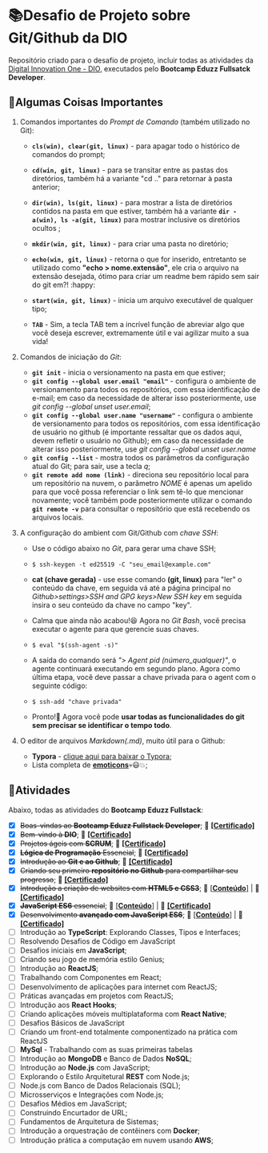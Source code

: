 # :books:Desafio de Projeto sobre Git/Github da DIO

Repositório criado para o desafio de projeto, incluir todas as atividades da [Digital Innovation One - DIO](https://web.digitalinnovation.one/home), executados pelo **Bootcamp Eduzz Fullsatck Developer**.



## :key:Algumas Coisas Importantes

1. Comandos importantes do *Prompt de Comando* (também utilizado no Git):

   - **`cls(win), clear(git, linux)`** - para apagar todo o histórico de comandos do prompt;

   - **`cd(win, git, linux)`** - para se transitar entre as pastas dos diretórios, também há a variante "cd .." para retornar à pasta anterior;
   - **`dir(win), ls(git, linux)`** - para mostrar a lista de diretórios contidos na pasta em que estiver, também há a variante **`dir -a(win), ls -a(git, linux)`** para mostrar inclusive os diretórios ocultos ;
   - **`mkdir(win, git, linux)`** - para criar uma pasta no diretório;
   - **`echo(win, git, linux)`** - retorna o que for inserido, entretanto se utilizado como **"echo > nome.extensão"**, ele cria o arquivo na extensão desejada, ótimo para criar um readme bem rápido sem sair do git em?! :happy:
   -  **`start(win, git, linux)`** - inicia um arquivo executável de qualquer tipo;
   - **`TAB`** - Sim, a tecla TAB tem a incrível função de abreviar algo que você deseja escrever, extremamente útil e vai agilizar muito a sua vida!

2. Comandos de iniciação do *Git*:

   - **`git init`** - inicia o versionamento na pasta em que estiver;
   - **`git config --global user.email "email"`** - configura o ambiente de versionamento para todos os repositórios, com essa identificação de e-mail; em caso da necessidade de alterar isso posteriormente, use *git config --global unset user.email*;
   - **`git config --global user.name "username"`** - configura o ambiente de versionamento para todos os repositórios, com essa identificação de usuário no github (é importante ressaltar que os dados aqui, devem refletir o usuário no Github); em caso da necessidade de alterar isso posteriormente, use *git config --global unset user.name*
   - **`git config --list`** - mostra todos os parâmetros da configuração atual do Git; para sair, use a tecla *q*;
   - **`git remote add nome (link)`** - direciona seu repositório local para um repositório na nuvem, o parâmetro *NOME* é apenas um apelido para que você possa referenciar o link sem tê-lo que mencionar novamente; você também pode posteriormente utilizar o comando **`git remote -v`** para consultar o repositório que está recebendo os arquivos locais.

3. A configuração do ambient com Git/Github com *chave SSH*:

   - Use o código abaixo no *Git*, para gerar uma chave SSH;

   - ```shell
     $ ssh-keygen -t ed25519 -C "seu_email@example.com"
     ```

   - **cat (chave gerada)** - use esse comando **(git, linux)** para "ler" o conteúdo da chave, em seguida vá até a página principal no *Github>settings>SSH and GPG keys>New SSH key* em seguida insira o seu conteúdo da chave no campo "key".

   - Calma que ainda não acabou!:laughing: Agora no *Git Bash*, você precisa executar o agente para que gerencie suas chaves.

   - ```shell
     $ eval "$(ssh-agent -s)"
     ```

   - A saída do comando será *"> Agent pid (número_qualquer)"*, o agente continuará executando em segundo plano. Agora como última etapa, você deve passar a chave privada para o agent com o seguinte código:

   - ```shell
     $ ssh-add "chave privada"
     ```

   - Pronto!:handshake: Agora você pode **usar todas as funcionalidades do git sem precisar se identificar o tempo todo**.

4. O editor de arquivos *Markdown(.md)*, muito útil para o Github:

   - **Typora** - [clique aqui para baixar o Typora](https://typora.io);
   - Lista completa de **[emoticons](https://gist.github.com/rxaviers/7360908)**:skull::smiley::collision:;

## :bookmark_tabs:Atividades

Abaixo, todas as atividades do **Bootcamp Eduzz Fullstack**:

- [x] ~~Boas-vindas ao **Bootcamp Eduzz Fullstack Developer**~~; :paperclip: [**[Certificado]**](https://github.com/KevinyTeixeira/dio-desafio-github/blob/main/Certificados%20Bootcamp%20Eduzz%20Fullstack%20Developer/1.%20Boas-vindas%20ao%20Bootcamp%20Eduzz%20Fullstack%20Developer.pdf)
- [x] ~~Bem-vindo à **DIO**~~; :paperclip: [**[Certificado]**](https://github.com/KevinyTeixeira/dio-desafio-github/blob/main/Certificados%20Bootcamp%20Eduzz%20Fullstack%20Developer/2.%20Bem-vindo%20%C3%A0%20DIO%20-%20Digital%20Innovation%20One.pdf)
- [x] ~~Projetos ágeis com **SCRUM**~~; :paperclip: [**[Certificado]**](https://github.com/KevinyTeixeira/dio-desafio-github/blob/main/Certificados%20Bootcamp%20Eduzz%20Fullstack%20Developer/3.%20Projetos%20%C3%A1geis%20com%20SCRUM.pdf)
- [x] ~~**Lógica de Programação** Essencial~~; :paperclip: [**[Certificado]**](https://github.com/KevinyTeixeira/dio-desafio-github/blob/main/Certificados%20Bootcamp%20Eduzz%20Fullstack%20Developer/4.%20L%C3%B3gica%20de%20Programa%C3%A7%C3%A3o%20Essencial.pdf)
- [x] ~~Introdução ao **Git e ao Github**~~; :paperclip: [**[Certificado]**](https://github.com/KevinyTeixeira/dio-desafio-github/blob/main/Certificados%20Bootcamp%20Eduzz%20Fullstack%20Developer/5.%20Introdu%C3%A7%C3%A3o%20ao%20Git%20e%20ao%20Github.pdf)
- [x] ~~Criando seu primeiro **repositório no Github** para compartilhar seu progresso~~; :paperclip: [**[Certificado]**](https://github.com/KevinyTeixeira/dio-desafio-github/blob/main/Certificados%20Bootcamp%20Eduzz%20Fullstack%20Developer/6.%20Criando%20seu%20Primeiro%20Reposit%C3%B3rio%20no%20Github%20para%20Compartilhar%20Seu%20Progresso.pdf)
- [x] ~~Introdução a criação de websites com **HTML5 e CSS3**~~;  :file_folder: [[**Conteúdo**]](https://github.com/KevinyTeixeira/dio-desafio-github/blob/main/Introdu%C3%A7%C3%A3o%20a%20cria%C3%A7%C3%A3o%20de%20websites%20com%20HTML5%20e%20CSS3/Registros%20do%20Conte%C3%BAdo.md) | :paperclip: [**[Certificado]**](https://github.com/KevinyTeixeira/dio-desafio-github/blob/main/Certificados%20Bootcamp%20Eduzz%20Fullstack%20Developer/7.%20Introdu%C3%A7%C3%A3o%20a%20Cria%C3%A7%C3%A3o%20de%20Websites%20com%20HTML5%20e%20CSS3.pdf)
- [x] ~~**JavaScript ES6** essencial~~;  :file_folder: [[**Conteúdo**]](https://github.com/KevinyTeixeira/dio-desafio-github/blob/main/JavaScript%20ES6%20Essencial/Registros%20do%20Conte%C3%BAdo.md) | :paperclip: [**[Certificado]**](https://github.com/KevinyTeixeira/dio-desafio-github/blob/main/Certificados%20Bootcamp%20Eduzz%20Fullstack%20Developer/8.%20JavaScript%20ES6%20essencial.pdf)
- [x] ~~Desenvolvimento **avançado com JavaScript ES6**~~; :file_folder:  [[**Conteúdo**]](https://github.com/KevinyTeixeira/dio-desafio-github/blob/main/JavaScript%20ES6%20Essencial/JavaScript%20ES6%20Avan%C3%A7ado.md) |  :paperclip: [**[Certificado]**](https://github.com/KevinyTeixeira/dio-desafio-github/blob/main/Certificados%20Bootcamp%20Eduzz%20Fullstack%20Developer/9.%20Desenvolvimento%20Avan%C3%A7ado%20com%20JavaScript%20ES6.pdf)
- [ ] Introdução ao **TypeScript**: Explorando Classes, Tipos e Interfaces;
- [ ] Resolvendo Desafios de Código em JavaScript
- [ ] Desafios iniciais em **JavaScript**;
- [ ] Criando seu jogo de memória estilo Genius;
- [ ] Introdução ao **ReactJS**;
- [ ] Trabalhando com Componentes em React;
- [ ] Desenvolvimento de aplicações para internet com ReactJS;
- [ ] Práticas avançadas em projetos com ReactJS;
- [ ] Introdução aos **React Hooks**;
- [ ] Criando aplicações móveis multiplataforma com **React Native**;
- [ ] Desafios Básicos de JavaScript
- [ ] Criando um front-end totalmente componentizado na prática com ReactJS
- [ ] **MySql** - Trabalhando com as suas primeiras tabelas
- [ ] Introdução ao **MongoDB** e Banco de Dados **NoSQL**;
- [ ] Introdução ao **Node.js** com JavaScript;
- [ ] Explorando o Estilo Arquitetural **REST** com Node.js;
- [ ] Node.js com Banco de Dados Relacionais (SQL);
- [ ] Microsserviços e Integrações com Node.js;
- [ ] Desafios Médios em JavaScript;
- [ ] Construindo Encurtador de URL;
- [ ] Fundamentos de Arquitetura de Sistemas;
- [ ] Introdução a orquestração de contêiners com **Docker**;
- [ ] Introdução prática a computação em nuvem usando **AWS**;
